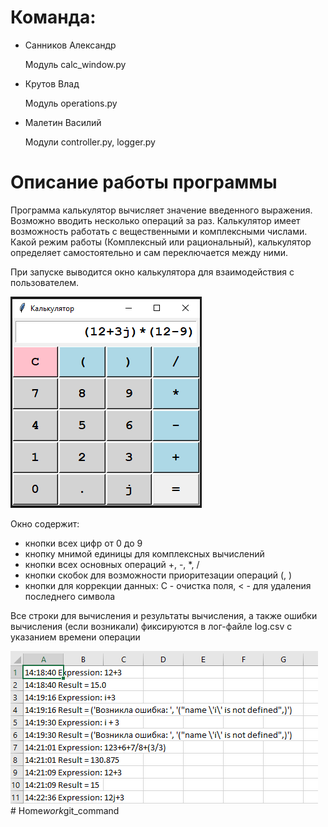 # Команда:

* Санников Александр
    
    Модуль calc_window.py

* Крутов Влад

    Модуль operations.py

* Малетин Василий

    Модули controller.py, logger.py

# Описание работы программы

Программа калькулятор вычисляет значение введенного выражения. Возможно вводить несколько операций за раз. Калькулятор имеет возможность работать с вещественными и комплексными числами. Какой режим работы (Комплексный или рациональный), калькулятор определяет самостоятельно и сам переключается между ними.

При запуске выводится окно калькулятора для взаимодействия с пользователем. 

![Image](general_view.png)

Окно содержит:
* кнопки всех цифр от 0 до 9
* кнопку мнимой единицы для комплексных вычислений
* кнопки всех основных операций +, -, *, /
* кнопки скобок для возможности приоритезации операций (, )
* кнопки для коррекции данных: C - очистка поля, < - для удаления последнего символа

Все строки для вычисления и результаты вычисления, а также ошибки вычисления (если возникали) фиксируются в лог-файле log.csv с указанием времени операции

![Image](log_view.png)
#   H o m e _ w o r k _ g i t _ c o m m a n d 
 
 